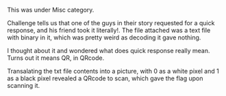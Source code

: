 This was under Misc category.

Challenge tells us that one of the guys in their story requested for a quick response, and his friend took it literally!. The file attached was a text file with binary in it, which was pretty weird as decoding it gave nothing.

I thought about it and wondered what does quick response really mean. Turns out it means QR, in QRcode.

Transalating the txt file contents into a picture, with 0 as a white pixel and 1 as a black pixel revealed a QRcode to scan, which gave the flag upon scanning it.
